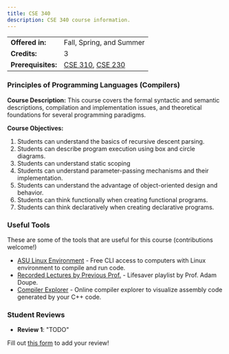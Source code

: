 ```yaml
---
title: CSE 340
description: CSE 340 course information.
---
```


|  |  |
|-----------|---------|
| **Offered in:** | Fall, Spring, and Summer |
| **Credits:** | 3 |
| **Prerequisites:** | [CSE 310](/guides/courses/cse-310), [CSE 230](/guides/courses/cse-230) |


### Principles of Programming Languages (Compilers)

**Course Description:** This course covers the formal syntactic and semantic descriptions, compilation and implementation issues, and theoretical foundations for several programming paradigms.

**Course Objectives:**
1. Students can understand the basics of recursive descent parsing.
2. Students can describe program execution using box and circle diagrams.
3. Students can understand static scoping
4. Students can understand parameter-passing mechanisms and their implementation.
5. Students can understand the advantage of object-oriented
design and behavior.
6. Students can think functionally when creating functional programs.
7. Students can think declaratively when creating declarative programs.


### Useful Tools
These are some of the tools that are useful for this course (contributions welcome!)
- [ASU Linux Environment](https://fpsluozi.github.io/Linux-Setup/) - Free CLI access to computers with Linux environment to compile and run code.
- [Recorded Lectures by Previous Prof.](https://www.youtube.com/playlist?list=PLK06XT3hFPzilgF1mi_hHqcXO1-o_8OEe) - Lifesaver playlist by Prof. Adam Doupe.
- [Compiler Explorer](https://godbolt.org/) - Online compiler explorer to visualize assembly code generated by your C++ code.

### Student Reviews

- **Review 1**: "TODO"

Fill out [this form](https://forms.gle/1234567890) to add your review!